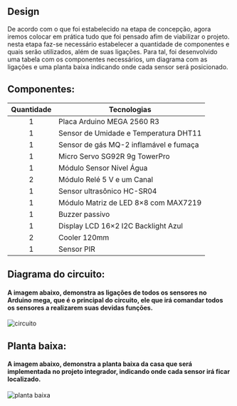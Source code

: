 ## Design

De acordo com o que foi estabelecido na etapa de concepção, agora iremos colocar em prática tudo que foi pensado afim de viabilizar o projeto. nesta etapa faz-se necessário estabelecer a quantidade de componentes e quais serão utilizados, além de suas ligações. Para tal, foi desenvolvido uma tabela com os componentes necessários, um diagrama com as ligações e uma planta baixa indicando onde cada sensor será posicionado.

## Componentes:

Quantidade  | Tecnologias
:---------:   | ------
1           | Placa Arduino MEGA 2560 R3
1           | Sensor de Umidade e Temperatura DHT11
1           | Sensor de gás MQ-2 inflamável e fumaça
1           | Micro Servo SG92R 9g TowerPro
1           | Módulo Sensor Nível Água 
2           | Módulo Relé 5 V e um Canal
1           | Sensor ultrasônico HC-SR04
1           | Módulo Matriz de LED 8×8 com MAX7219
1           | Buzzer passivo
1           | Display LCD 16×2 I2C Backlight Azul
2           | Cooler 120mm
1           | Sensor PIR 



## Diagrama do circuito:

#### A imagem abaixo, demonstra as ligações de todos os sensores no Arduino mega, que é o principal do circuito, ele que irá comandar todos os sensores a realizarem suas devidas funções.

![circuito](https://user-images.githubusercontent.com/72568537/157464869-e681deae-f1a1-4938-a0d7-e14daf8dcf97.png)


## Planta baixa:

#### A imagem abaixo, demonstra a planta  baixa da casa que será implementada no projeto integrador, indicando onde cada sensor irá ficar localizado.
![planta baixa](https://user-images.githubusercontent.com/72568537/157466253-a438eb16-65a8-4d19-aa7d-0addfe44cad6.png)
